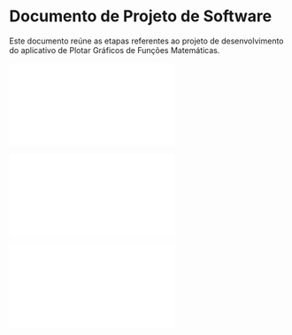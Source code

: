 # Documento de Projeto de Software

Este documento reúne as etapas referentes ao projeto de desenvolvimento do aplicativo de Plotar Gráficos de Funções Matemáticas.

![Projeto de Arquitetura](1-1projArquitetura.md)

![Projeto de Dados](1-1projDados.md)

![Projeto de Algoritmos](1-1projAlgoritmos.md)
